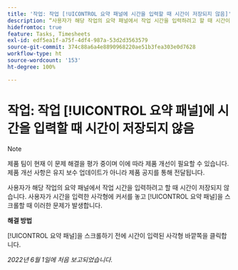 ```yaml
---
title: '작업: 작업 [!UICONTROL 요약 패널에 시간을 입력할 때 시간이 저장되지 않음]'
description: “사용자가 해당 작업의 요약 패널에서 작업 시간을 입력하려고 할 때 시간이 저장되지 않습니다. 사용자가 시간을 입력한 사각형에 커서를 놓고 [!UICONTROL 요약 패널]을 스크롤할 때 이러한 문제가 발생합니다.”
hidefromtoc: true
feature: Tasks, Timesheets
exl-id: edf5ea1f-a75f-4df4-987a-53d2d3563579
source-git-commit: 374c88a6a4e8890968220ae51b3fea303e0d7628
workflow-type: ht
source-wordcount: '153'
ht-degree: 100%

---
```


# 작업: 작업 [!UICONTROL 요약 패널]에 시간을 입력할 때 시간이 저장되지 않음

<!--Converted to story-->

>[!NOTE]
>
>제품 팀이 현재 이 문제 해결을 평가 중이며 이에 따라 제품 개선이 필요할 수 있습니다. 제품 개선 사항은 유지 보수 업데이트가 아니라 제품 공지를 통해 전달됩니다.

사용자가 해당 작업의 요약 패널에서 작업 시간을 입력하려고 할 때 시간이 저장되지 않습니다. 사용자가 시간을 입력한 사각형에 커서를 놓고 [!UICONTROL 요약 패널]을 스크롤할 때 이러한 문제가 발생합니다.

**해결 방법**

[!UICONTROL 요약 패널]을 스크롤하기 전에 시간이 입력된 사각형 바깥쪽을 클릭합니다.

_2022년 6월 1일에 처음 보고되었습니다._
